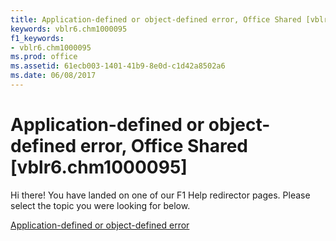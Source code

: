 ```yaml
---
title: Application-defined or object-defined error, Office Shared [vblr6.chm1000095]
keywords: vblr6.chm1000095
f1_keywords:
- vblr6.chm1000095
ms.prod: office
ms.assetid: 61ecb003-1401-41b9-8e0d-c1d42a8502a6
ms.date: 06/08/2017
---
```



# Application-defined or object-defined error, Office Shared [vblr6.chm1000095]

Hi there! You have landed on one of our F1 Help redirector pages. Please select the topic you were looking for below.

[Application-defined or object-defined error](http://msdn.microsoft.com/library/4c1ea0e8-e6f6-a960-eb13-b4dfc2bf96fe%28Office.15%29.aspx)


